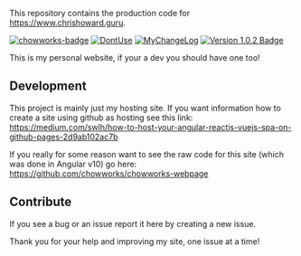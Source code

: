 This repository contains the production code for https://www.chrishoward.guru.

[![chowworks-badge]][chowworks] [![DontUse][license-badge]][license] [![MyChangeLog][changelog-badge]][changelog] [![Version 1.0.2 Badge][version-badge]][changelog]



This is my personal website, if your a dev you should have one too!

## Development
This project is mainly just my hosting site. If you want information how to create a site using github as hosting see this link: https://medium.com/swlh/how-to-host-your-angular-reactjs-vuejs-spa-on-github-pages-2d9ab102ac7b

If you really for some reason want to see the raw code for this site (which was done in Angular v10) go here: https://github.com/chowworks/chowworks-webpage 


## Contribute

If you see a bug or an issue report it here by creating a new issue.

Thank you for your help and improving my site, one issue at a time!

[changelog]: ./CHANGELOG.md
[changelog-badge]: https://img.shields.io/badge/changelog-My%20ChangeLog-red
[license]: ./LICENSE.md
[version-badge]: https://img.shields.io/badge/version-1.0.2-blue.svg
[license-badge]: https://img.shields.io/badge/license-DontUseMyIsh-yellow
[chowworks-badge]: https://img.shields.io/badge/SupportedBy-ChowWorks-blue
[chowworks]: https://www.chrishoward.guru/home
